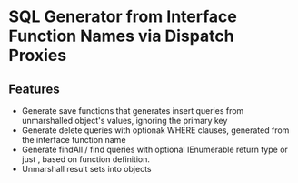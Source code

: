 # SQL Generator from Interface Function Names via Dispatch Proxies
## Features
- Generate save<object> functions that generates insert queries from unmarshalled object's values, ignoring the primary key
- Generate delete<object> queries with optionak WHERE clauses, generated from the interface function name
- Generate findAll / find<WHERE> queries with optional IEnumerable<T> return type or just <T>, based on function definition.
- Unmarshall result sets into objects
